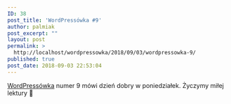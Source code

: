 ```yaml
---
ID: 38
post_title: 'WordPressówka #9'
author: palmiak
post_excerpt: ""
layout: post
permalink: >
  http://localhost/wordpressowka/2018/09/03/wordpressowka-9/
published: true
post_date: 2018-09-03 22:53:04
---
```

<!-- wp:paragraph -->
<p><a href="https://www.facebook.com/wordpressowka/?__tn__=K-R&amp;eid=ARCjPtpg3kHdB2YQs5uXudiAoT2Wag2nM6rhT8P-OfHSgEJrmPgaOf-iKPkrjonEjDCNDRuWu6sbf_wy&amp;fref=mentions&amp;__xts__%5B0%5D=68.ARDz9R97r_maaQXdCm5LV8CSftxKsCjb_1-prOrliNwT8mH3qX9GIDnvL-EVGYGVTo76vqNjaBajqewPKm9jw_MBvzl9uJ_-DupFLayH0Hs87RlNiDlqzpmIz2QQZO8_JSpEG9cRTQonQ4_bQuYzZLpHAgDYN_DNyDzRAA6mgYn9kyXHGip6U2wPurizfWelR4Go5DzLDhA8CL4vaNpF0hq4fH71EuqXbDBr2nG0taYrcCW-1LmJA9sDoW5fFmT45pus6draXpddyoLiI_Ac581ZSEJaetv_DRqNLDyQ2JHynqxtpvFQ2OQSyO0SvDqRCTQ5wFh8WpVhWSKcV7z8gqMxYdyV">WordPressówka</a> numer 9 mówi dzień dobry w poniedziałek. Życzymy miłej lektury 🦉</p>
<!-- /wp:paragraph -->

<!-- wp:acf/owl-link {"id":"block_5c5b5696670de","data":{"field_5c5706bb6e493":"\u003cp\u003eTroszkę informacji o WordPress 4.9.9 oraz Gutenbergu\u003c/p\u003e","field_5c5706f36e494":{"title":"Gutenberg and Classic Editor Plugins Pass 200,000 Active Installations, WordPress 4.9.9 Planning Underway","url":"https://wptavern.com/gutenberg-and-classic-editor-plugins-pass-200000-active-installations-wordpress-4-9-9-planning-underway?fbclid=IwAR2ISlz7GO88zNblFI9Ui8k2VD06Ga0x_D4c1N8ta9jmfvv5vOgyFal-Il8","target":"_blank"}},"name":"acf/owl-link","align":"","mode":"preview"} /-->

<!-- wp:acf/owl-link {"id":"block_5c5b56b9670df","data":{"field_5c5706bb6e493":"\u003cp\u003eDostępne są nagrania z WordCampus 2018 - wystarczy kliknąć w watch przy danym wykładzie. Ja sam bardzo jestem zainteresowany tymi o kontenerach.\u003c/p\u003e","field_5c5706f36e494":{"title":"WPCampus","url":"https://2018.wpcampus.org/schedule/?fbclid=IwAR1HxkB-m1WM6c35HJSaQszWw_feEDuiK0wTsSnHPuWS0pSHOSNl7Ld04sE","target":"_blank"}},"name":"acf/owl-link","align":"","mode":"preview"} /-->

<!-- wp:acf/owl-link {"id":"block_5c5b56e3670e0","data":{"field_5c5706bb6e493":"\u003cp\u003eMarzy Wam się wspólna biblioteka mediów w WP Multisite? Oto rozwiązanie.\u003c/p\u003e","field_5c5706f36e494":{"title":"Network Media Library","url":"https://github.com/humanmade/network-media-library?fbclid=IwAR1xog64jS0TXycv_N3Btvhz3Y53pg0Ik5a41KxOf0FVsYvK9OPPok6Bf9A","target":"_blank"}},"name":"acf/owl-link","align":"","mode":"preview"} /-->

<!-- wp:acf/owl-link {"id":"block_5c5b5701670e1","data":{"field_5c5706bb6e493":"\u003cp\u003eFork WordPressa, któy będzie pozbawiony Gutenberga. Osobiście jestem na nie, ale może kogoś zainteresuje.\u003c/p\u003e","field_5c5706f36e494":{"title":"The business-focused CMS","url":"https://www.classicpress.net/?fbclid=IwAR3xhoYmI8q1ZWVPhFGRuLA-8HiTzQOWU3Tsucoj25SuplL8NjD0douJFkM","target":"_blank"}},"name":"acf/owl-link","align":"","mode":"preview"} /-->

<!-- wp:acf/owl-link {"id":"block_5c5b572b670e2","data":{"field_5c5706bb6e493":"\u003cp\u003eJeżeli nie możecie się już doczekać nowej wersji Advanced Custom Fields z `acf_register_block`. Oto plugin, który robi prawie to samo.\u003c/p\u003e","field_5c5706f36e494":{"title":"Advanced Custom Blocks","url":"https://github.com/rchipka/advanced-custom-blocks?fbclid=IwAR1mfnzZuCbx_i8Py_rRuMs0GHzPmpa4jexRwaFoJmNjt-dEic0FDM884tM","target":"_blank"}},"name":"acf/owl-link","align":"","mode":"preview"} /-->